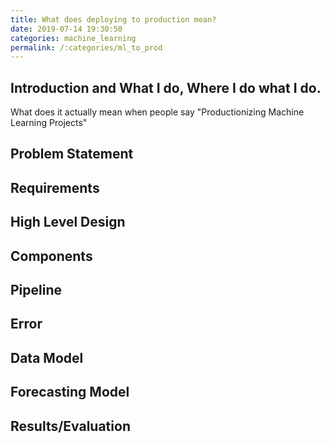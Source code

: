 ```yaml
---
title: What does deploying to production mean?
date: 2019-07-14 19:30:50
categories: machine_learning
permalink: /:categories/ml_to_prod
---
```


## Introduction and What I do, Where I do what I do.
What does it actually mean when people say "Productionizing Machine Learning Projects"

## Problem Statement

## Requirements

## High Level Design

## Components

## Pipeline

## Error

## Data Model

## Forecasting Model

## Results/Evaluation
